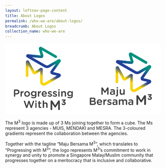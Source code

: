 ```yaml
---
layout: leftnav-page-content
title: About Logos
permalink: /who-we-are/about-logos/
breadcrumb: About Logos
collection_name: who-we-are
---
```


![M3 Vertical Logos with Tagline in English and Malay](/images/m3-logo-vert.png)

The M<sup>3</sup> logo is made up of 3 Ms joining together to form a cube. The Ms represent 3 agencies - MUIS, MENDAKI and MESRA. The 3-coloured gradients represent the collaboration between the agencies.

Together with the tagline “Maju Bersama M<sup>3</sup>”, which translates to “Progressing with M<sup>3</sup>”, the logo represents M<sup>3</sup>’s commitment to work in synergy and unity to promote a Singapore Malay/Muslim community that progresses together on a meritocracy that is inclusive and collaborative.
